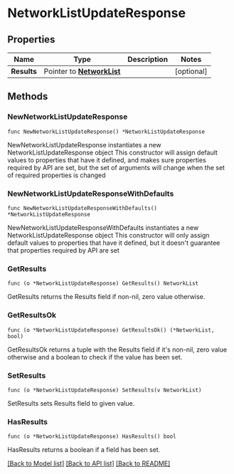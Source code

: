 # NetworkListUpdateResponse

## Properties

Name | Type | Description | Notes
------------ | ------------- | ------------- | -------------
**Results** | Pointer to [**NetworkList**](NetworkList.md) |  | [optional] 

## Methods

### NewNetworkListUpdateResponse

`func NewNetworkListUpdateResponse() *NetworkListUpdateResponse`

NewNetworkListUpdateResponse instantiates a new NetworkListUpdateResponse object
This constructor will assign default values to properties that have it defined,
and makes sure properties required by API are set, but the set of arguments
will change when the set of required properties is changed

### NewNetworkListUpdateResponseWithDefaults

`func NewNetworkListUpdateResponseWithDefaults() *NetworkListUpdateResponse`

NewNetworkListUpdateResponseWithDefaults instantiates a new NetworkListUpdateResponse object
This constructor will only assign default values to properties that have it defined,
but it doesn't guarantee that properties required by API are set

### GetResults

`func (o *NetworkListUpdateResponse) GetResults() NetworkList`

GetResults returns the Results field if non-nil, zero value otherwise.

### GetResultsOk

`func (o *NetworkListUpdateResponse) GetResultsOk() (*NetworkList, bool)`

GetResultsOk returns a tuple with the Results field if it's non-nil, zero value otherwise
and a boolean to check if the value has been set.

### SetResults

`func (o *NetworkListUpdateResponse) SetResults(v NetworkList)`

SetResults sets Results field to given value.

### HasResults

`func (o *NetworkListUpdateResponse) HasResults() bool`

HasResults returns a boolean if a field has been set.


[[Back to Model list]](../README.md#documentation-for-models) [[Back to API list]](../README.md#documentation-for-api-endpoints) [[Back to README]](../README.md)


